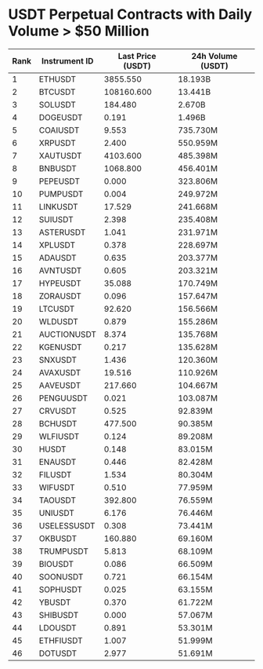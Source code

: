 # USDT Perpetual Contracts with Daily Volume > $50 Million

| Rank | Instrument ID | Last Price (USDT) | 24h Volume (USDT) |
|------|---------------|-------------------|-------------------|
| 1 | ETHUSDT | 3855.550 | 18.193B |
| 2 | BTCUSDT | 108160.600 | 13.441B |
| 3 | SOLUSDT | 184.480 | 2.670B |
| 4 | DOGEUSDT | 0.191 | 1.496B |
| 5 | COAIUSDT | 9.553 | 735.730M |
| 6 | XRPUSDT | 2.400 | 550.959M |
| 7 | XAUTUSDT | 4103.600 | 485.398M |
| 8 | BNBUSDT | 1068.800 | 456.401M |
| 9 | PEPEUSDT | 0.000 | 323.806M |
| 10 | PUMPUSDT | 0.004 | 249.972M |
| 11 | LINKUSDT | 17.529 | 241.668M |
| 12 | SUIUSDT | 2.398 | 235.408M |
| 13 | ASTERUSDT | 1.041 | 231.971M |
| 14 | XPLUSDT | 0.378 | 228.697M |
| 15 | ADAUSDT | 0.635 | 203.377M |
| 16 | AVNTUSDT | 0.605 | 203.321M |
| 17 | HYPEUSDT | 35.088 | 170.749M |
| 18 | ZORAUSDT | 0.096 | 157.647M |
| 19 | LTCUSDT | 92.620 | 156.566M |
| 20 | WLDUSDT | 0.879 | 155.286M |
| 21 | AUCTIONUSDT | 8.374 | 135.768M |
| 22 | KGENUSDT | 0.217 | 135.628M |
| 23 | SNXUSDT | 1.436 | 120.360M |
| 24 | AVAXUSDT | 19.516 | 110.926M |
| 25 | AAVEUSDT | 217.660 | 104.667M |
| 26 | PENGUUSDT | 0.021 | 103.087M |
| 27 | CRVUSDT | 0.525 | 92.839M |
| 28 | BCHUSDT | 477.500 | 90.385M |
| 29 | WLFIUSDT | 0.124 | 89.208M |
| 30 | HUSDT | 0.148 | 83.015M |
| 31 | ENAUSDT | 0.446 | 82.428M |
| 32 | FILUSDT | 1.534 | 80.304M |
| 33 | WIFUSDT | 0.510 | 77.959M |
| 34 | TAOUSDT | 392.800 | 76.559M |
| 35 | UNIUSDT | 6.176 | 76.446M |
| 36 | USELESSUSDT | 0.308 | 73.441M |
| 37 | OKBUSDT | 160.880 | 69.160M |
| 38 | TRUMPUSDT | 5.813 | 68.109M |
| 39 | BIOUSDT | 0.086 | 66.509M |
| 40 | SOONUSDT | 0.721 | 66.154M |
| 41 | SOPHUSDT | 0.025 | 63.155M |
| 42 | YBUSDT | 0.370 | 61.722M |
| 43 | SHIBUSDT | 0.000 | 57.067M |
| 44 | LDOUSDT | 0.891 | 53.301M |
| 45 | ETHFIUSDT | 1.007 | 51.999M |
| 46 | DOTUSDT | 2.977 | 51.691M |
